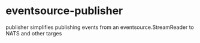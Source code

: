 # eventsource-publisher

publisher simplifies publishing events from an eventsource.StreamReader to NATS and other targes


